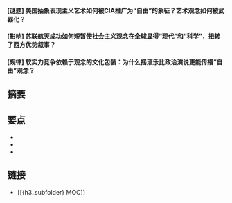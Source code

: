 #### [谜题] 美国抽象表现主义艺术如何被CIA推广为“自由”的象征？艺术观念如何被武器化？


#### [影响] 苏联航天成功如何短暂使社会主义观念在全球显得“现代”和“科学”，扭转了西方优势叙事？


#### [规律] 软实力竞争依赖于观念的文化包装：为什么摇滚乐比政治演说更能传播“自由”观念？


## 摘要


## 要点

- 
- 
- 

## 链接

- [[{h3_subfolder} MOC]]
